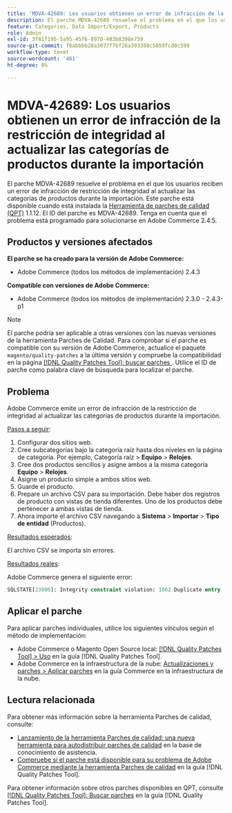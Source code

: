 ```yaml
---
title: 'MDVA-42689: Los usuarios obtienen un error de infracción de la restricción de integridad al actualizar las categorías de productos durante la importación'
description: El parche MDVA-42689 resuelve el problema en el que los usuarios reciben un error de infracción de restricción de integridad al actualizar las categorías de productos durante la importación. Este parche está disponible cuando está instalada la [Quality Patches Tool (QPT)](https://experienceleague.adobe.com/en/docs/commerce-knowledge-base/kb/announcements/commerce-announcements/magento-quality-patches-released-new-tool-to-self-serve-quality-patches) 1.1.12. El ID del parche es MDVA-42689. Tenga en cuenta que el problema está programado para solucionarse en Adobe Commerce 2.4.5.
feature: Categories, Data Import/Export, Products
role: Admin
exl-id: 3f81f195-5a95-45f6-8970-403b8398e759
source-git-commit: f6abbbb28a3077f7bf26a393388c5059fcd8c599
workflow-type: tm+mt
source-wordcount: '461'
ht-degree: 0%

---
```


# MDVA-42689: Los usuarios obtienen un error de infracción de la restricción de integridad al actualizar las categorías de productos durante la importación

El parche MDVA-42689 resuelve el problema en el que los usuarios reciben un error de infracción de restricción de integridad al actualizar las categorías de productos durante la importación. Este parche está disponible cuando está instalada la [Herramienta de parches de calidad (QPT)](https://experienceleague.adobe.com/en/docs/commerce-knowledge-base/kb/announcements/commerce-announcements/magento-quality-patches-released-new-tool-to-self-serve-quality-patches) 1.1.12. El ID del parche es MDVA-42689. Tenga en cuenta que el problema está programado para solucionarse en Adobe Commerce 2.4.5.

## Productos y versiones afectados

**El parche se ha creado para la versión de Adobe Commerce:**

* Adobe Commerce (todos los métodos de implementación) 2.4.3

**Compatible con versiones de Adobe Commerce:**

* Adobe Commerce (todos los métodos de implementación) 2.3.0 - 2.4.3-p1

>[!NOTE]
>
>El parche podría ser aplicable a otras versiones con las nuevas versiones de la herramienta Parches de Calidad. Para comprobar si el parche es compatible con su versión de Adobe Commerce, actualice el paquete `magento/quality-patches` a la última versión y compruebe la compatibilidad en la página [[!DNL Quality Patches Tool]: buscar parches ](https://experienceleague.adobe.com/en/docs/commerce-knowledge-base/kb/announcements/commerce-announcements/magento-quality-patches-released-new-tool-to-self-serve-quality-patches). Utilice el ID de parche como palabra clave de búsqueda para localizar el parche.

## Problema

Adobe Commerce emite un error de infracción de la restricción de integridad al actualizar las categorías de productos durante la importación.

<u>Pasos a seguir</u>:

1. Configurar dos sitios web.
1. Cree subcategorías bajo la categoría raíz hasta dos niveles en la página de categoría. Por ejemplo, Categoría raíz > **Equipo** > **Relojes**.
1. Cree dos productos sencillos y asigne ambos a la misma categoría **Equipo** > **Relojes**.
1. Asigne un producto simple a ambos sitios web.
1. Guarde el producto.
1. Prepare un archivo CSV para su importación. Debe haber dos registros de producto con vistas de tienda diferentes. Uno de los productos debe pertenecer a ambas vistas de tienda.
1. Ahora importe el archivo CSV navegando a **Sistema** > **Importar** > **Tipo de entidad** (Productos).

<u>Resultados esperados</u>:

El archivo CSV se importa sin errores.

<u>Resultados reales</u>:

Adobe Commerce genera el siguiente error:

```SQL
SQLSTATE[23000]: Integrity constraint violation: 1062 Duplicate entry '1302' for key 'PRIMARY', query was: INSERT INTO `catalog_url_rewrite_product_category` (`url_rewrite_id`,`category_id`,`product_id`) VALUES (?, ?, ?), (?, ?, ?), (?, ?, ?)
```

## Aplicar el parche

Para aplicar parches individuales, utilice los siguientes vínculos según el método de implementación:

* Adobe Commerce o Magento Open Source local: [[!DNL Quality Patches Tool] > Uso](/help/tools/quality-patches-tool/usage.md) en la guía [!DNL Quality Patches Tool].
* Adobe Commerce en la infraestructura de la nube: [Actualizaciones y parches > Aplicar parches](https://experienceleague.adobe.com/docs/commerce-cloud-service/user-guide/develop/upgrade/apply-patches.html) en la guía Commerce en la infraestructura de la nube.

## Lectura relacionada

Para obtener más información sobre la herramienta Parches de calidad, consulte:

* [Lanzamiento de la herramienta Parches de calidad: una nueva herramienta para autodistribuir parches de calidad](https://experienceleague.adobe.com/en/docs/commerce-knowledge-base/kb/announcements/commerce-announcements/magento-quality-patches-released-new-tool-to-self-serve-quality-patches) en la base de conocimiento de asistencia.
* [Compruebe si el parche está disponible para su problema de Adobe Commerce mediante la herramienta Parches de calidad](/help/tools/quality-patches-tool/patches-available-in-qpt/check-patch-for-magento-issue-with-magento-quality-patches.md) en la guía [!DNL Quality Patches Tool].

Para obtener información sobre otros parches disponibles en QPT, consulte [[!DNL Quality Patches Tool]: Buscar parches](https://experienceleague.adobe.com/tools/commerce-quality-patches/index.html) en la guía [!DNL Quality Patches Tool].
